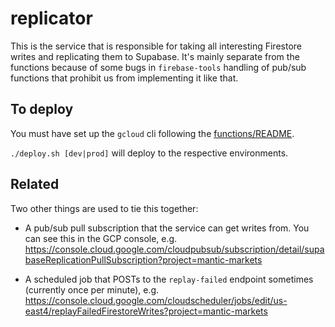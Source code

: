 # replicator

This is the service that is responsible for taking all interesting Firestore
writes and replicating them to Supabase. It's mainly separate from the functions
because of some bugs in `firebase-tools` handling of pub/sub functions that
prohibit us from implementing it like that.

## To deploy

You must have set up the `gcloud` cli following the [functions/README](../functions/README.md#installing-for-local-development).

`./deploy.sh [dev|prod]` will deploy to the respective environments.

## Related

Two other things are used to tie this together:

- A pub/sub pull subscription that the service can get writes from. You can see this in the GCP console, e.g. https://console.cloud.google.com/cloudpubsub/subscription/detail/supabaseReplicationPullSubscription?project=mantic-markets

- A scheduled job that POSTs to the `replay-failed` endpoint sometimes (currently once per minute), e.g. https://console.cloud.google.com/cloudscheduler/jobs/edit/us-east4/replayFailedFirestoreWrites?project=mantic-markets
